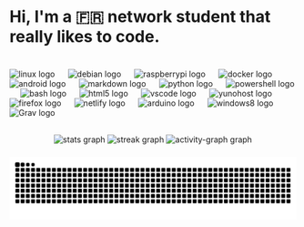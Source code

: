 <h1 align="left">Hi, I'm a 🇫🇷 network student that really likes to code.</h1>

###

<br clear="both">

<div align="left">
  <img src="https://cdn.simpleicons.org/linux/FCC624" height="38" alt="linux logo"  />
  <img width="15" />
  <img src="https://cdn.simpleicons.org/debian/A81D33" height="38" alt="debian logo"  />
  <img width="15" />
  <img src="https://cdn.simpleicons.org/raspberrypi/A22846" height="38" alt="raspberrypi logo"  />
  <img width="15" />
  <img src="https://cdn.simpleicons.org/docker/2496ED" height="38" alt="docker logo"  />
  <img width="15" />
  <img src="https://cdn.simpleicons.org/android/3DDC84" height="38" alt="android logo"  />
  <img width="15" />
  <img src="https://cdn.simpleicons.org/markdown/000000" height="38" alt="markdown logo"  />
  <img width="15" />
  <img src="https://cdn.simpleicons.org/python/3776AB" height="38" alt="python logo"  />
  <img width="15" />
  <img src="https://skillicons.dev/icons?i=powershell" height="38" alt="powershell logo"  />
  <img width="15" />
  <img src="https://cdn.simpleicons.org/gnubash/4EAA25" height="38" alt="bash logo"  />
  <img width="15" />
  <img src="https://cdn.simpleicons.org/html5/E34F26" height="38" alt="html5 logo"  />
  <img width="15" />
  <img src="https://cdn.jsdelivr.net/gh/devicons/devicon/icons/vscode/vscode-original.svg" height="38" alt="vscode logo"  />
  <img width="15" />
  <img src="https://cdn.jsdelivr.net/gh/devicons/devicon/icons/yunohost/yunohost-original.svg" height="38" alt="yunohost logo"  />
  <img width="15" />
  <img src="https://cdn.simpleicons.org/firefox/FF7139" height="38" alt="firefox logo"  />
  <img width="15" />
  <img src="https://cdn.simpleicons.org/netlify/00C7B7" height="38" alt="netlify logo"  />
  <img width="15" />
  <img src="https://cdn.simpleicons.org/arduino/00979D" height="38" alt="arduino logo"  />
  <img width="15" />
  <img src="https://cdn.jsdelivr.net/gh/devicons/devicon/icons/windows8/windows8-original.svg" height="38" alt="windows8 logo"  />
  <img src="https://cdn.simpleicons.org/grav/221E1F" height="38" alt="Grav logo"  />
  <img width="15" />
</div>

###

<h2 align="left"></h2>

###

<div align="center">
  <img src="https://github-readme-stats.vercel.app/api?username=Coockiepickle&hide_title=false&hide_rank=false&show_icons=true&include_all_commits=true&count_private=true&disable_animations=false&theme=blue-green&locale=en&hide_border=false" height="145" alt="stats graph"  />
  <img src="https://streak-stats.demolab.com?user=Coockiepickle&locale=en&mode=daily&theme=dracula&hide_border=false&border_radius=8&date_format=j%20M%5B%20Y%5D" height="144" alt="streak graph"  />
  <img src="https://github-readme-activity-graph.vercel.app/graph?username=Coockiepickle&theme=redical&area=true&hide_border=false&radius=16" height="251" alt="activity-graph graph"  />
</div>

###

<img src="https://raw.githubusercontent.com/Coockiepickle/Coockiepickle/output/snake.svg" alt="Snake animation" />

###
